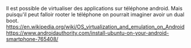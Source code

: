 Il est possible de virtualiser des applications sur téléphone android.
Mais puisqu'il peut falloir rooter le téléphone on pourrait imaginer avoir un dual boot.
https://en.wikipedia.org/wiki/OS_virtualization_and_emulation_on_Android
https://www.androidauthority.com/install-ubuntu-on-your-android-smartphone-765408/